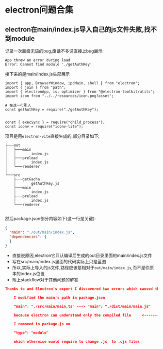 # electron问题合集

## electron在main/index.js导入自己的js文件失败,找不到module

记录一次超级无语的bug,废话不多说直接上bug展示:

```shell
App threw an error during load
Error: Cannot find module './getAuthKey'
```

接下来的是main/index.js头部展示
```shell
import { app, BrowserWindow, ipcMain, shell } from "electron";
import { join } from "path";
import { electronApp, is, optimizer } from "@electron-toolkit/utils";
import icon from "../../resources/icon.png?asset";

# 在这一行引入
const getAuthKey = require("./getAuthKey");


const { execSync } = require("child_process");
const iconv = require("iconv-lite");

```
项目是用`electron-vite`直接生成的,部分目录如下:
```shell
├───out
│   ├───main
│   │       index.js
│   ├───preload
│   │       index.js
│   └───renderer
│       
└───src
    ├───getGacha
    │       getAuthKey.js
    ├───main
    │       index.js
    ├───preload
    │       index.js
    └───renderer
        
```

然后package.json部分内容如下(这一行是关键):

```json
{
  "main": "./out/main/index.js",
  "dependencies": {
  }
}
```

- 直接说原因,electron它只认编译后生成的out目录里面的main/index.js文件
- 写在src/main/index.js里面的代码实际上只是蓝图
- 所以,实际上导入的js文件,路径应该是相对于`out/main/index.js`,而不是你原本的index.js位置
- 附上stackflow对于其他问题的解答
```json
Thanks to and Electron's expert I discovered two errors which caused that issue:

    I modified the main's path in package.json

    "main": "./src/main/main.ts" ---> "main": "./dist/main/main.js"

    because electron can understand only the compiled file     <----------重点

    I removed in package.js on

    "type": "module"

    which otherwise wuold require to change .js  to .cjs files


```